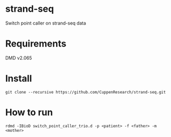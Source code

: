 # strand-seq
Switch point caller on strand-seq data

# Requirements
DMD v2.065

# Install
```
git clone --recursive https://github.com/CuppenResearch/strand-seq.git
```

# How to run
```
rdmd -IBioD switch_point_caller_trio.d -p <patient> -f <father> -m <mother>
```
